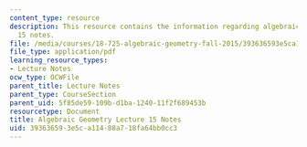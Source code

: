 ```yaml
---
content_type: resource
description: This resource contains the information regarding algebraic geometry lecture
  15 notes.
file: /media/courses/18-725-algebraic-geometry-fall-2015/393636593e5ca11488a718fa64bb0cc3_MIT18_725F15_lec15.pdf
file_type: application/pdf
learning_resource_types:
- Lecture Notes
ocw_type: OCWFile
parent_title: Lecture Notes
parent_type: CourseSection
parent_uid: 5f85de59-109b-d1ba-1240-11f2f689453b
resourcetype: Document
title: Algebraic Geometry Lecture 15 Notes
uid: 39363659-3e5c-a114-88a7-18fa64bb0cc3
---
```

